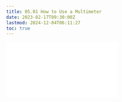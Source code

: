 ```yaml
---
title: 05.01 How to Use a Multimeter
date: 2023-02-17T09:30:00Z
lastmod: 2024-12-04T06:11:27
toc: true
---
```


![Link to included file content](../../../../electronics/how-to-use-a-multimeter.md)
